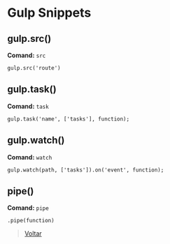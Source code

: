 # Gulp Snippets

## gulp.src()

**Comand:** `src`

```
gulp.src('route')
```

## gulp.task()

**Comand:** `task`

```
gulp.task('name', ['tasks'], function);
```

## gulp.watch()

**Comand:** `watch`

```
gulp.watch(path, ['tasks']).on('event', function);
```

## pipe()

**Comand:** `pipe`

```
.pipe(function)
```

>[Voltar](https://github.com/marcelohmdias/sublime-snippet)
